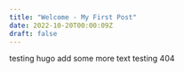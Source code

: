 ```yaml
---
title: "Welcome - My First Post"
date: 2022-10-20T00:00:09Z
draft: false
---
```


testing hugo
add some more text testing 404
